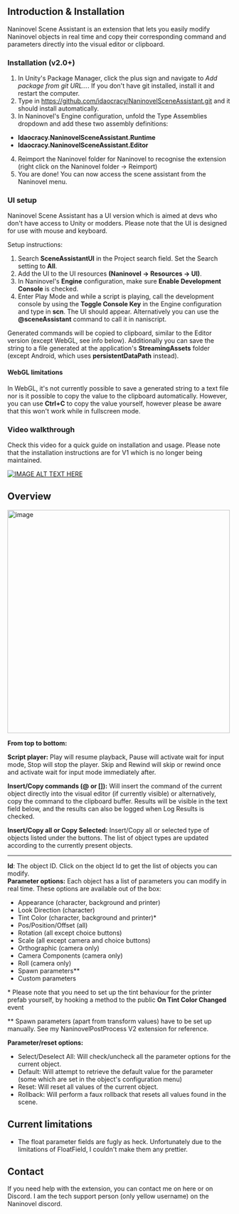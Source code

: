 ## Introduction & Installation

Naninovel Scene Assistant is an extension that lets you easily modify Naninovel objects in real time and copy their corresponding command and parameters directly into the visual editor or clipboard.

### Installation (v2.0+)
1. In Unity's Package Manager, click the plus sign and navigate to *Add package from git URL...*. If you don't have git installed, install it and restart the computer.
2. Type in https://github.com/idaocracy/NaninovelSceneAssistant.git and it should install automatically. 
3. In Naninovel's Engine configuration, unfold the Type Assemblies dropdown and add these two assembly definitions:
- **Idaocracy.NaninovelSceneAssistant.Runtime**
- **Idaocracy.NaninovelSceneAssistant.Editor**
4. Reimport the Naninovel folder for Naninovel to recognise the extension (right click on the Naninovel folder -> Reimport)
3. You are done! You can now access the scene assistant from the Naninovel menu.

### UI setup
Naninovel Scene Assistant has a UI version which is aimed at devs who don't have access to Unity or modders. Please note that the UI is designed for use with mouse and keyboard.

Setup instructions: 
1. Search **SceneAssistantUI** in the Project search field. Set the Search setting to **All**.
2. Add the UI to the UI resources **(Naninovel -> Resources -> UI)**. 
3. In Naninovel's **Engine** configuration, make sure **Enable Development Console** is checked.
4. Enter Play Mode and while a script is playing, call the development console by using the **Toggle Console Key** in the Engine configuration and type in **scn**. The UI should appear. Alternatively you can use the **@sceneAssistant** command to call it in naniscript.    

Generated commands will be copied to clipboard, similar to the Editor version (except WebGL, see info below). Additionally you can save the string to a file generated at the application's **StreamingAssets** folder (except Android, which uses **persistentDataPath** instead). 

#### WebGL limitations
In WebGL, it's not currently possible to save a generated string to a text file nor is it possible to copy the value to the clipboard automatically. However, you can use **Ctrl+C** to copy the value yourself, however please be aware that this won't work while in fullscreen mode.   

### Video walkthrough 
Check this video for a quick guide on installation and usage. Please note that the installation instructions are for V1 which is no longer being maintained. 

[![IMAGE ALT TEXT HERE](https://img.youtube.com/vi/Qc5XYE-ojx8/0.jpg)](https://www.youtube.com/watch?v=Qc5XYE-ojx8)  

## Overview

<img width="500" alt="image" src="https://user-images.githubusercontent.com/77254066/235355459-a1e9484b-39f7-4e83-8da4-d8ff9e95c21c.png">


**From top to bottom:**

**Script player:** Play will resume playback, Pause will activate wait for input mode, Stop will stop the player. Skip and Rewind will skip or rewind once and activate wait for input mode immediately after.

**Insert/Copy commands (@ or []):** Will insert the command of the current object directly into the visual editor (if currently visible) or alternatively, copy the command to the clipboard buffer. Results will be visible in the text field below, and the results can also be logged when Log Results is checked. 

**Insert/Copy all or Copy Selected:** Insert/Copy all or selected type of objects listed under the buttons. The list of object types are updated according to the currently present objects. 
____
**Id**: The object ID. Click on the object Id to get the list of objects you can modify.  
**Parameter options:** Each object has a list of parameters you can modify in real time. These options are available out of the box:
- Appearance (character, background and printer)
- Look Direction (character)
- Tint Color (character, background and printer)* 
- Pos/Position/Offset (all)
- Rotation (all except choice buttons)
- Scale (all except camera and choice buttons)
- Orthographic (camera only)
- Camera Components (camera only)
- Roll (camera only)
- Spawn parameters**
- Custom parameters

\* Please note that you need to set up the tint behaviour for the printer prefab yourself, by hooking a method to the public **On Tint Color Changed** event

\** Spawn parameters (apart from transform values) have to be set up manually. See my NaninovelPostProcess V2 extension for reference. 

**Parameter/reset options:**  
- Select/Deselect All: Will check/uncheck all the parameter options for the current object.
- Default: Will attempt to retrieve the default value for the parameter (some which are set in the object's configuration menu)
- Reset: Will reset all values of the current object. 
- Rollback: Will perform a faux rollback that resets all values found in the scene. 

## Current limitations
- The float parameter fields are fugly as heck. Unfortunately due to the limitations of FloatField, I couldn't make them any prettier.

## Contact
If you need help with the extension, you can contact me on here or on Discord. I am the tech support person (only yellow username) on the Naninovel discord.  
